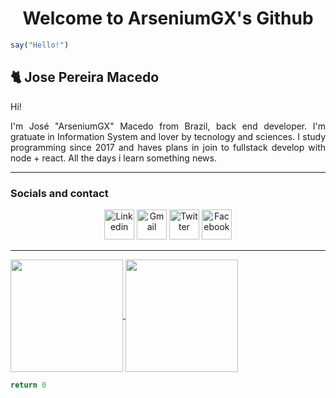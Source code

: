 <h1 align="center">Welcome to ArseniumGX's Github </h1>

```ts
say("Hello!")
```

<link rel="preconnect" href="https://fonts.gstatic.com">
<link href="https://fonts.googleapis.com/css2?family=New+Tegomin&display=swap" rel="stylesheet"> 

## 🐈 **Jose Pereira Macedo**

<p>Hi!</p>
<p align="justify">I'm José "ArseniumGX" Macedo from Brazil, back end developer. I'm gratuate in Information System and lover by tecnology and sciences. I study programming  since 2017 and haves plans in join to fullstack develop with node + react. All the days i learn something news.
</p>

<hr>

### Socials and contact

<p align="center">
   <a href="https://www.linkedin.com/in/arseniumgx"><img width="48px" src="#" alt="Linkedin" /></a>
   <a href="mailto:8glibibag@relay.firefox.com"><img width="48px" src="#" alt="Gmail" /></a>
   <a href="https://twitter.com/arseniumgx"><img width="48px" src="#" alt="Twitter" /></a>
   <a href="https://www.facebook.com/arseniumgx"><img width="48px" src="#" alt="Facebook" /></a>
</p>


<hr>


<a href="https://github.com/ArseniumGX">
  <img height=180px align="center" src="https://github-readme-stats.vercel.app/api?username=arseniumgx&show_icons=true&theme=midnight-purple&custom_title=ArseniumGX's+Github+stats" />
</a>
<a href="https://github.com/ArseniumGX">
  <img height=180px align="center" src="https://github-readme-stats.vercel.app/api/top-langs/?username=arseniumgx&layout=compact&theme=midnight-purple" />
</a>




```ts
return 0

```

<!---
ArseniumGX/ArseniumGX is a ✨ special ✨ repository because its `README.md` (this file) appears on your GitHub profile.
You can click the Preview link to take a look at your changes.
--->
